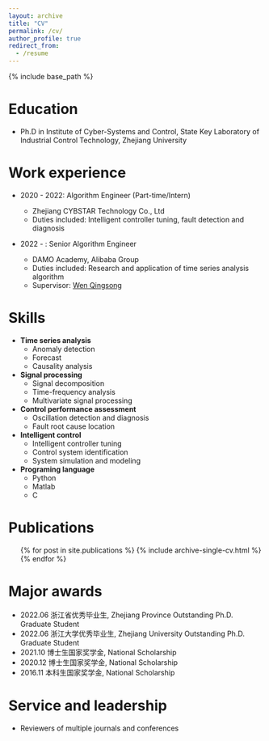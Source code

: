 ```yaml
---
layout: archive
title: "CV"
permalink: /cv/
author_profile: true
redirect_from:
  - /resume
---
```


{% include base_path %}

Education
======
<!-- * B.S. in North China Electric Power Uni, GitHub University, 2012
* M.S. in Jekyll, GitHub University, 2014 -->
* Ph.D in Institute of Cyber-Systems and Control, State Key Laboratory of Industrial Control Technology, Zhejiang University

Work experience
======
* 2020 - 2022: Algorithm Engineer (Part-time/Intern)
  * Zhejiang CYBSTAR Technology Co., Ltd
  * Duties included: Intelligent controller tuning, fault detection and diagnosis

* 2022 - : Senior Algorithm Engineer
  * DAMO Academy, Alibaba Group
  * Duties included: Research and application of time series analysis algorithm
  * Supervisor: [Wen Qingsong](https://sites.google.com/site/qingsongwen8/)
  
Skills
======
* **Time series analysis**
  * Anomaly detection
  * Forecast
  * Causality analysis
* **Signal processing**
  * Signal decomposition
  * Time-frequency analysis
  * Multivariate signal processing
* **Control performance assessment**
  * Oscillation detection and diagnosis
  * Fault root cause location
* **Intelligent control**
  * Intelligent controller tuning
  * Control system identification
  * System simulation and modeling
* **Programing language**
  * Python
  * Matlab
  * C

Publications
======
  <ul>{% for post in site.publications %}
    {% include archive-single-cv.html %}
  {% endfor %}</ul>
  
<!-- Talks
======
  <ul>{% for post in site.talks %}
    {% include archive-single-talk-cv.html %}
  {% endfor %}</ul>
  
Teaching
======
  <ul>{% for post in site.teaching %}
    {% include archive-single-cv.html %}
  {% endfor %}</ul> -->
  
Major awards
======
* 2022.06 浙江省优秀毕业生, Zhejiang Province Outstanding Ph.D. Graduate Student
* 2022.06 浙江大学优秀毕业生, Zhejiang University Outstanding Ph.D. Graduate Student
* 2021.10 博士生国家奖学金, National Scholarship
* 2020.12 博士生国家奖学金, National Scholarship
* 2016.11 本科生国家奖学金, National Scholarship

Service and leadership
======
* Reviewers of multiple journals and conferences
